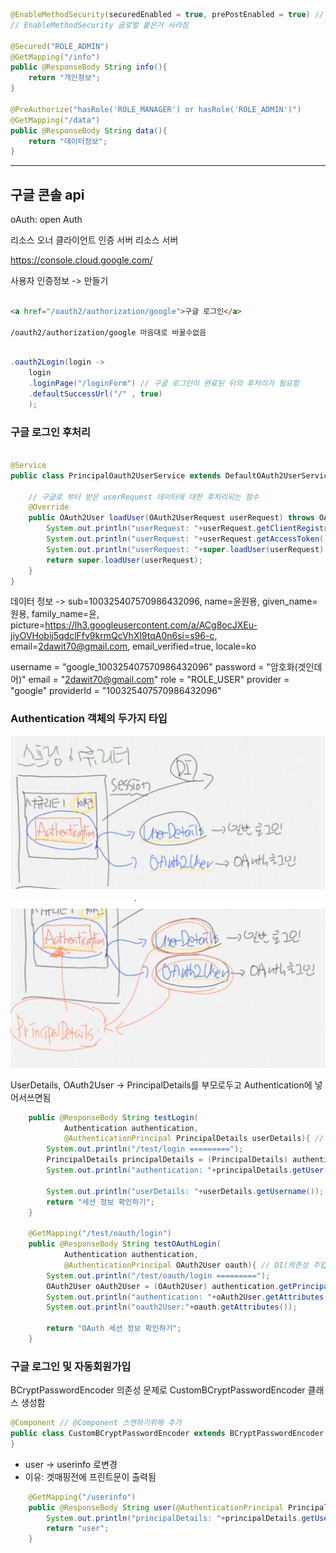 ``` java
@EnableMethodSecurity(securedEnabled = true, prePostEnabled = true) // secured 어노테이션 활성화, preAuthorize,postAuthorize 어노테이션 활성화
// EnableMethodSecurity 글로벌 붙은거 사라짐

@Secured("ROLE_ADMIN")
@GetMapping("/info")
public @ResponseBody String info(){
    return "개인정보";
}

@PreAuthorize("hasRole('ROLE_MANAGER') or hasRole('ROLE_ADMIN')")
@GetMapping("/data")
public @ResponseBody String data(){
    return "데이터정보";
}
```


---

## 구글 콘솔 api 

oAuth: open Auth

리소스 오너
클라이언트
인증 서버
리소스 서버

https://console.cloud.google.com/

사용자 인증정보 -> 만들기


```html

<a href="/oauth2/authorization/google">구글 로그인</a>

/oauth2/authorization/google 마음대로 바꿀수없음

```


```java

.oauth2Login(login ->
    login
    .loginPage("/loginForm") // 구글 로그인이 완료된 뒤의 후처리가 필요함
    .defaultSuccessUrl("/" , true)
    );

```

### 구글 로그인 후처리

```java

@Service
public class PrincipalOauth2UserService extends DefaultOAuth2UserService {

    // 구글로 부터 받은 userRequest 데이터에 대한 후처리되는 함수
    @Override
    public OAuth2User loadUser(OAuth2UserRequest userRequest) throws OAuth2AuthenticationException {
        System.out.println("userRequest: "+userRequest.getClientRegistration());
        System.out.println("userRequest: "+userRequest.getAccessToken().getTokenValue());
        System.out.println("userRequest: "+super.loadUser(userRequest).getAttributes());
        return super.loadUser(userRequest);
    }
}
```

데이터 정보 ->
sub=100325407570986432096, 
name=윤원용, 
given_name=원용, 
family_name=윤, 
picture=https://lh3.googleusercontent.com/a/ACg8ocJXEu-jiyOVHobij5qdclFfv9krmQcVhXl9tqA0n6si=s96-c, 
email=2dawit70@gmail.com, 
email_verified=true, 
locale=ko


username = "google_100325407570986432096"
password = "암호화(겟인데어)"
email = "2dawit70@gmail.com"
role = "ROLE_USER"
provider = "google"
providerId = "100325407570986432096"

### Authentication 객체의 두가지 타입

![img.png](img.png)


![img_1.png](img_1.png)

UserDetails, OAuth2User -> PrincipalDetails를 부모로두고 Authentication에 넣어서쓰면됨

```java
    public @ResponseBody String testLogin(
            Authentication authentication,
            @AuthenticationPrincipal PrincipalDetails userDetails){ // DI(의존성 주입)
        System.out.println("/test/login =========");
        PrincipalDetails principalDetails = (PrincipalDetails) authentication.getPrincipal();
        System.out.println("authentication: "+principalDetails.getUser());

        System.out.println("userDetails: "+userDetails.getUsername());
        return "세션 정보 확인하기";
    }

    @GetMapping("/test/oauth/login")
    public @ResponseBody String testOAuthLogin(
            Authentication authentication,
            @AuthenticationPrincipal OAuth2User oauth){ // DI(의존성 주입)
        System.out.println("/test/oauth/login =========");
        OAuth2User oAuth2User = (OAuth2User) authentication.getPrincipal();
        System.out.println("authentication: "+oAuth2User.getAttributes());
        System.out.println("oauth2User:"+oauth.getAttributes());

        return "OAuth 세션 정보 확인하기";
    }
```

### 구글 로그인 및 자동회원가입 

BCryptPasswordEncoder 의존성 문제로 CustomBCryptPasswordEncoder 클래스 생성함
```java
@Component // @Component 스캔하기위해 추가
public class CustomBCryptPasswordEncoder extends BCryptPasswordEncoder {
}

```

- user -> userinfo 로변경 
- 이유: 겟매핑전에 프린트문이 출력됨
```java
    @GetMapping("/userinfo")
    public @ResponseBody String user(@AuthenticationPrincipal PrincipalDetails principalDetails){
        System.out.println("principalDetails: "+principalDetails.getUser());
        return "user";
    }
```
